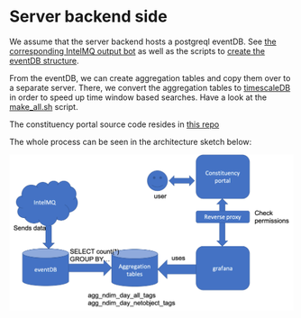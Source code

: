 # Server backend side

We assume that the server backend hosts a postgreql eventDB. See [the corresponding IntelMQ output bot](https://github.com/certtools/intelmq/tree/develop/intelmq/bots/outputs/postgresql) as well as the scripts to [create the eventDB structure](https://github.com/certtools/intelmq/blob/develop/intelmq/bin/intelmq_psql_initdb.py).

From the eventDB, we can create aggregation tables and copy them over to a separate server.
There, we convert the aggregation tables to [timescaleDB](https://www.timescale.com/) in order to speed up time window based searches.
Have a look at the [make_all.sh](make_all.sh) script.

The constituency portal source code resides in [this repo](https://github.com/certat/do-portal)

The whole process can be seen in the architecture sketch below:

![architecture](../docs/arch-overview_small.png)



